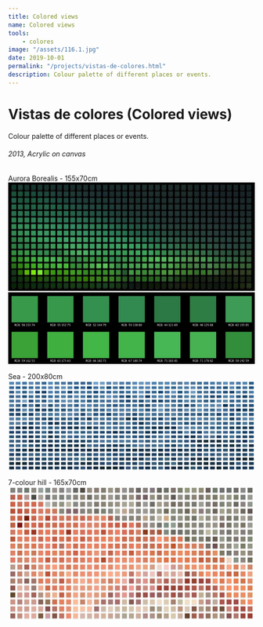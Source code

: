 ```yaml
---
title: Colored views
name: Colored views
tools:
    - colores
image: "/assets/116.1.jpg"
date: 2019-10-01
permalink: "/projects/vistas-de-colores.html"
description: Colour palette of different places or events.
---
```


# Vistas de colores (Colored views)

Colour palette of different places or events.

###### 2013, Acrylic on canvas

Aurora Borealis - 155x70cm
![Aurora Borealis](/assets/116.1.jpg)
![Aurora Borealis](/assets/116.1-1.jpg)

Sea - 200x80cm
![Sea](/assets/116.2.jpg)

7-colour hill - 165x70cm
![7-colour hill](/assets/116.3.jpg)
